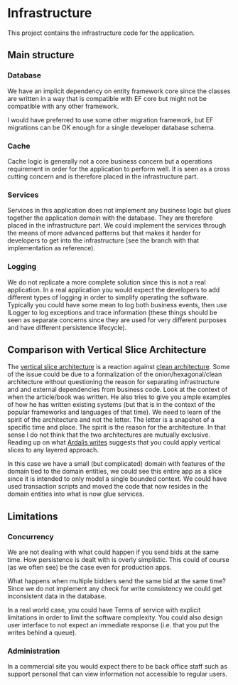 # Infrastructure

This project contains the infrastructure code for the application.

## Main structure

### Database

We have an implicit dependency on entity framework core since the classes are written in a way that is compatible with
EF core but might not be compatible with any other framework.

I would have preferred to use some other migration framework, but EF migrations can be OK enough for a single developer
database schema.

### Cache

Cache logic is generally not a core business concern but a operations requirement in order for the application to
perform well. It is seen as a cross cutting concern and is therefore placed in the infrastructure part.

### Services

Services in this application does not implement any business logic but glues together the application domain with the
database. They are therefore placed in the infrastructure part. We could implement the services through the means of
more advanced patterns but that makes it harder for developers to get into the infrastructure (see the branch with that
implementation as reference).

### Logging

We do not replicate a more complete solution since this is not a real application. In a real application you would
expect the developers to add different types of logging in order to simplify operating the software. Typically you could
have some mean to log both business events, then use ILogger to log exceptions and trace information (these things
should be seen as separate concerns since they are used for very different purposes and have different persistence
lifecycle).

## Comparison with Vertical Slice Architecture

The [vertical slice architecture](https://web.archive.org/web/20230328220230/https://jimmybogard.com/vertical-slice-architecture/)
is a reaction
against [clean architecture](https://blog.cleancoder.com/uncle-bob/2012/08/13/the-clean-architecture.html).
Some of the issue could be due to a formalization of the onion/hexagonal/clean architecture without questioning the
reason for separating infrastructure and and external dependencies from business code. Look at the context of when the
article/book was written. He also tries to give you ample examples of how he has written existing systems (but that is
in the context of the popular frameworks and languages of that time). We need to learn of the spirit of the architecture
and not the letter. The letter is a snapshot of a specific time and place. The spirit is the reason for the
architecture. In that sense I do not think that the two architectures are mutually exclusive. Reading up on what [Ardalis writes](https://ardalis.com/stories-too-big-%E2%80%93-vertical-slices/) suggests that you could apply vertical slices to any layered approach.

In this case we have a small (but complicated) domain with features of the domain tied to the domain entities, we could
see
this entire app as a slice since it is intended to only model a single bounded context. We could have used transaction
scripts
and moved the code that now resides in the domain entities into what is now glue services.

## Limitations

### Concurrency

We are not dealing with what could happen if you send bids at the same time. How persistence is dealt with is overly simplistic. This could of course (as we often see) be the case even for production apps.

What happens when multiple bidders send the same bid at the same time? Since we do not implement any check for write consistency we could get inconsistent data in the database.

In a real world case, you could have Terms of service with explicit limitations in order to limit the software complexity. You could also design user interface to not expect an immediate response (i.e. that you put the writes behind a queue).

### Administration

In a commercial site you would expect there to be back office staff such as support personal that can view information not accessible to regular users.
